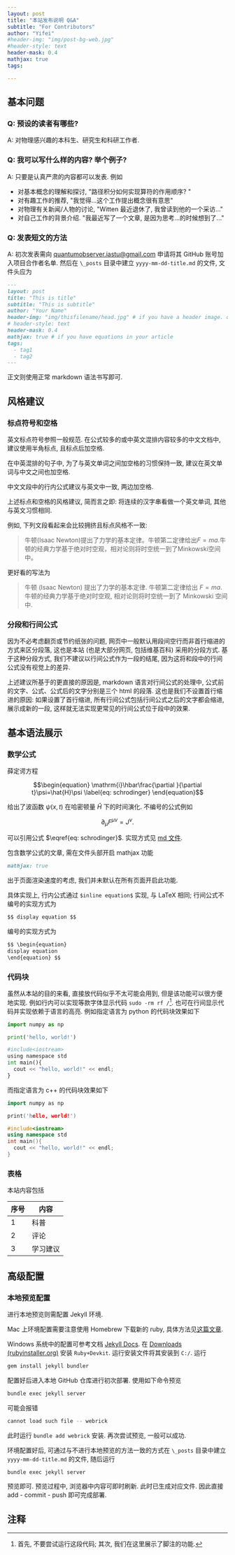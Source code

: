 ```yaml
---
layout: post
title: "本站发布说明 Q&A"
subtitle: "For Contributors"
author: "Yifei"
#header-img: "img/post-bg-web.jpg"
#header-style: text
header-mask: 0.4
mathjax: true
tags:

---
```


## 基本问题

### Q: 预设的读者有哪些? 

A: 对物理感兴趣的本科生、研究生和科研工作者. 

### Q: 我可以写什么样的内容? 举个例子? 

A: 只要是认真严肃的内容都可以发表. 例如
  * 对基本概念的理解和探讨, "路径积分如何实现算符的作用顺序? "
  * 对有趣工作的推荐, "我觉得...这个工作提出概念很有意思"
  * 对物理有关新闻/人物的讨论, "Witten 最近退休了, 我曾读到他的一个采访..."
  * 对自己工作的背景介绍. "我最近写了一个文章, 是因为思考...的时候想到了..."

### Q: 发表短文的方法

A: 初次发表需向 quantumobserver.iastu@gmail.com 申请将其 GitHub 账号加入项目合作者名单. 
然后在 ``\_posts`` 目录中建立 ``yyyy-mm-dd-title.md`` 的文件, 文件头应为

```md
---
layout: post
title: "This is title"
subtitle: "This is subtitle"
author: "Your Name"
header-img: "img/thisfilename/head.jpg" # if you have a header image. or if you want to have a text style head, see the next line
# header-style: text 
header-mask: 0.4
mathjax: true # if you have equations in your article
tags:
  - tag1
  - tag2
---
```

正文则使用正常 markdown 语法书写即可. 
  
## 风格建议

### 标点符号和空格

英文标点符号参照一般规范. 在公式较多的或中英文混排内容较多的中文文档中, 建议使用半角标点, 且标点后加空格. 

在中英混排的句子中, 为了与英文单词之间加空格的习惯保持一致, 建议在英文单词与中文之间也加空格. 

中文文段中的行内公式建议与英文中一致, 两边加空格.

上述标点和空格的风格建议, 简而言之即: 将连续的汉字串看做一个英文单词, 其他与英文习惯相同.

例如, 下列文段看起来会比较拥挤且标点风格不一致:

> 牛顿(Isaac Newton)提出了力学的基本定律。牛顿第二定律给出$F=ma$.牛顿的经典力学基于绝对时空观，相对论则将时空统一到了Minkowski空间中。

更好看的写法为

> 牛顿 (Isaac Newton) 提出了力学的基本定律. 牛顿第二定律给出 $F=ma$. 牛顿的经典力学基于绝对时空观, 相对论则将时空统一到了 Minkowski 空间中.

### 分段和行间公式

因为不必考虑翻页或节约纸张的问题, 网页中一般默认用段间空行而非首行缩进的方式来区分段落, 这也是本站 (也是大部分网页, 包括维基百科) 采用的分段方式. 基于这种分段方式, 我们不建议以行间公式作为一段的结尾, 因为这将和段中的行间公式没有视觉上的差异.

上述建议所基于的更直接的原因是, markdown 语言对行间公式的处理中, 公式前的文字、公式、公式后的文字分别是三个 html 的段落. 这也是我们不设置首行缩进的原因: 如果设置了首行缩进, 所有行间公式包括行间公式之后的文字都会缩进, 展示成新的一段, 这样就无法实现更常见的行间公式位于段中的效果.

## 基本语法展示

### 数学公式

薛定谔方程

$$\begin{equation}
  \mathrm{i}\hbar\frac{\partial }{\partial t}\psi=\hat{H}\psi
  \label{eq: schrodinger}
\end{equation}$$

给出了波函数 $\psi\left(x,t\right)$ 在哈密顿量 $\hat{H}$ 下的时间演化. 不编号的公式例如

$$\partial_\mu F^{\mu\nu}=J^\nu.$$

可以引用公式 $\eqref{eq: schrodinger}$. 实现方式见 [md 文件](https://github.com/QuantumObserverIASTU/QuantumObserverIASTU.github.io/blob/main/_posts/2022-06-16-test.md).

包含数学公式的文章, 需在文件头部开启 mathjax 功能

```md
mathjax: true
```
出于页面渲染速度的考虑, 我们并未默认在所有页面开启此功能.

具体实现上, 行内公式通过 ``$inline equation$`` 实现, 与 LaTeX 相同; 行间公式不编号的实现方式为

```md
$$ display equation $$
```

编号的实现方式为

```md
$$ \begin{equation} 
display equation
\end{equation} $$
```

### 代码块

虽然从本站的目的来看, 直接放代码似乎不太可能会用到, 但是该功能可以很方便地实现. 例如行内可以实现等款字体显示代码 ``sudo -rm rf /``[^1]. 也可在行间显示代码并实现依赖于语言的高亮. 例如指定语言为 python 的代码块效果如下

```python
import numpy as np

print('hello, world!')

#include<iostream>
using namespace std
int main(){
  cout << "hello, world!" << endl;
}
```

而指定语言为 c++ 的代码块效果如下

```cpp
import numpy as np

print('hello, world!')

#include<iostream>
using namespace std
int main(){
  cout << "hello, world!" << endl;
}
```

### 表格

本站内容包括

序号 | 内容
--|--
1|科普
2|评论
3|学习建议

## 高级配置  
 
### 本地预览配置

进行本地预览则需配置 Jekyll 环境. 

Mac 上环境配置需要注意使用 Homebrew 下载新的 ruby, 具体方法见[这篇文章](https://zhuanlan.zhihu.com/p/350462079).

Windows 系统中的配置可参考文档 [Jekyll Docs](https://jekyllrb.com/docs/installation/). 在 [Downloads (rubyinstaller.org)](https://rubyinstaller.org/downloads/) 安装 `Ruby+Devkit`. 运行安装文件将其安装到 `C:/`. 运行

``` bash
gem install jekyll bundler
```

配置好后进入本地 GitHub 仓库进行初次部署. 使用如下命令预览

```bash
bundle exec jekyll server
```

可能会报错

```bash
cannot load such file -- webrick
```

此时运行 `bundle add webrick` 安装. 再次尝试预览, 一般可以成功.

环境配置好后, 可通过与不进行本地预览的方法一致的方式在 ``\_posts`` 目录中建立 ``yyyy-mm-dd-title.md`` 的文件, 随后运行

```bash
bundle exec jekyll server
```

预览即可. 预览过程中, 浏览器中内容可即时刷新. 此时已生成对应文件. 因此直接 add - commit - push 即可完成部署.



## 注释

[^1]: 首先, 不要尝试运行这段代码; 其次, 我们在这里展示了脚注的功能.
